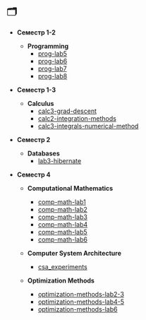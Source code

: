 
## 🗂️ 

- **Семестр 1-2**
  - **Programming**
    - [prog-lab5](https://github.com/huji-itmo/prog-lab5)
    - [prog-lab6](https://github.com/huji-itmo/prog-lab6)
    - [prog-lab7](https://github.com/huji-itmo/prog-lab7)
    - [prog-lab8](https://github.com/huji-itmo/prog-lab8)

- **Семестр 1-3**
  - **Calculus**
    - [calc3-grad-descent](https://github.com/huji-itmo/calc3-grad-descent)
    - [calc2-integration-methods](https://github.com/huji-itmo/calc2-integration-methods)
    - [calc3-integrals-numerical-method](https://github.com/huji-itmo/calc3-integrals-numerical-method)

- **Семестр 2**
  - **Databases**
    - [lab3-hibernate](https://github.com/huji-itmo/lab3-hibernate)

- **Семестр 4**
  - **Computational Mathematics**
    - [comp-math-lab1](https://github.com/huji-itmo/comp-math-lab1)
    - [comp-math-lab2](https://github.com/huji-itmo/comp-math-lab2)
    - [comp-math-lab3](https://github.com/huji-itmo/comp-math-lab3)
    - [comp-math-lab4](https://github.com/huji-itmo/comp-math-lab4)
    - [comp-math-lab5](https://github.com/huji-itmo/comp-math-lab5)
    - [comp-math-lab6](https://github.com/huji-itmo/comp-math-lab6)
  
  - **Computer System Architecture**
    - [csa_experiments](https://github.com/huji-itmo/csa_experiments)
  
  - **Optimization Methods**
    - [optimization-methods-lab2-3](https://github.com/huji-itmo/optimization-methods-lab2-3)
    - [optimization-methods-lab4-5](https://github.com/huji-itmo/optimization-methods-lab4-5)
    - [optimization-methods-lab6](https://github.com/huji-itmo/optimization-methods-lab6)
